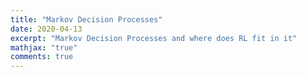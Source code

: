 ```yaml
---
title: "Markov Decision Processes"
date: 2020-04-13
excerpt: "Markov Decision Processes and where does RL fit in it"
mathjax: "true"
comments: true
---
```



